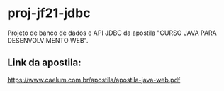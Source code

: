 # proj-jf21-jdbc
Projeto de banco de dados e API JDBC da apostila "CURSO JAVA PARA DESENVOLVIMENTO WEB".
## Link da apostila:
https://www.caelum.com.br/apostila/apostila-java-web.pdf
